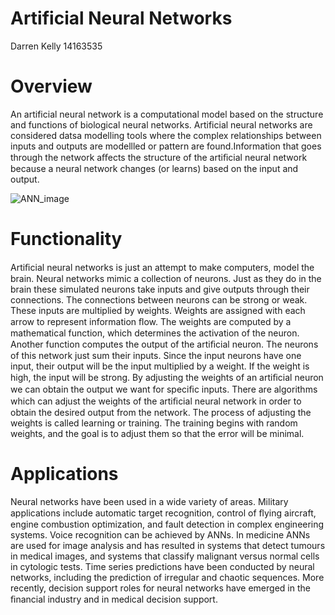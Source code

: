 Artificial Neural Networks
==================

Darren Kelly 14163535

Overview
==============
An artificial neural network is a computational model based on the structure and functions of biological neural networks. Artificial 
neural networks are considered datsa modelling tools where the complex relationships between inputs and outputs are modellled or pattern 
are found.Information that goes through the network aﬀects the structure of the artiﬁcial neural network because a neural network 
changes (or learns) based on the input and output.

![ANN_image](https://github.com/ULStats/MA4128Assessment-2018/blob/master/ANN_Image.jpg)

Functionality
================
Artiﬁcial neural networks is just an attempt to make computers, model the brain. Neural networks mimic a collection of neurons. Just 
as they do in the brain these simulated neurons take inputs and give outputs through their connections. The connections between neurons 
can be strong or weak. These inputs are multiplied by weights. Weights are assigned with each arrow to represent information ﬂow. The 
weights are computed by a mathematical function, which determines the activation of the neuron. Another function computes the output of 
the artiﬁcial neuron. The neurons of this network just sum their inputs. Since the input neurons have one input, their output will be 
the input multiplied by a weight. If the weight is high, the input will be strong. By adjusting the weights of an artiﬁcial neuron we
can obtain the output we want for speciﬁc inputs. There are algorithms which can adjust the weights of the artiﬁcial neural network
in order to obtain the desired output from the network. The process of adjusting the weights is called learning or training. The 
training begins with random weights, and the goal is to adjust them so that the error will be minimal.

Applications
================
Neural networks have been used in a wide variety of areas. Military applications include automatic target recognition, control of
ﬂying aircraft, engine combustion optimization, and fault detection in complex engineering systems. Voice recognition can be achieved by 
ANNs. In medicine ANNs are used for image analysis and has resulted in systems that detect tumours in medical images, and systems that 
classify malignant versus normal cells in cytologic tests. Time series predictions have been conducted by neural networks, including the
prediction of irregular and chaotic sequences. More recently, decision support roles for neural networks have emerged in the ﬁnancial 
industry and in medical decision support.

